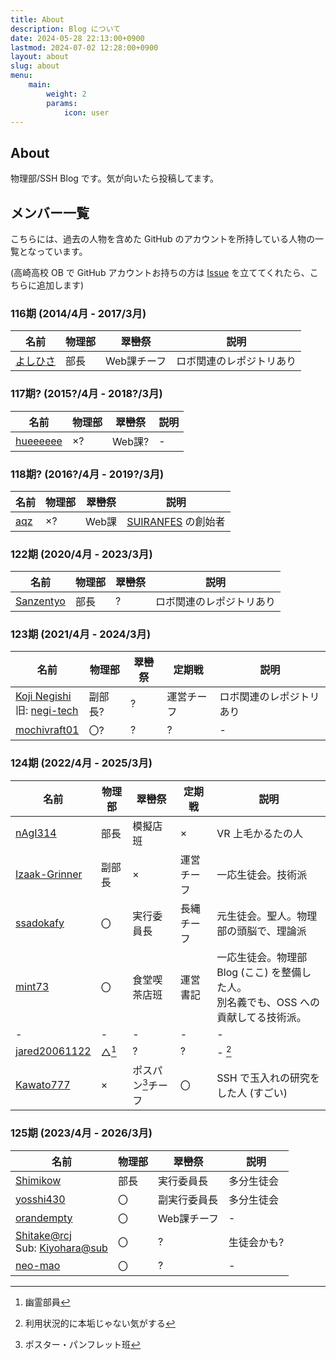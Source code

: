 ```yaml
---
title: About
description: Blog について
date: 2024-05-28 22:13:00+0900
lastmod: 2024-07-02 12:28:00+0900
layout: about
slug: about
menu:
    main:
        weight: 2
        params: 
            icon: user
---
```


## About
物理部/SSH Blog です。気が向いたら投稿してます。

## メンバー一覧
こちらには、過去の人物を含めた GitHub のアカウントを所持している人物の一覧となっています。

(高崎高校 OB で GitHub アカウントお持ちの方は [Issue](https://github.com/takasaki-physics/takasaki-physics.github.io/issues) を立ててくれたら、こちらに追加します)

### 116期 (2014/4月 - 2017/3月)

| 名前 | 物理部 | 翠巒祭 | 説明 |
| - | - | - | - |
| [よしひさ](https://github.com/yosihisa) | 部長 | Web課チーフ | ロボ関連のレポジトリあり |

### 117期? (2015?/4月 - 2018?/3月)

| 名前 | 物理部 | 翠巒祭 | 説明 |
| - | - | - | - |
| [hueeeeee](https://github.com/aieeeee) | ×? | Web課? | - |

### 118期? (2016?/4月 - 2019?/3月)

| 名前 | 物理部 | 翠巒祭 | 説明 |
| - | - | - | - |
| [aqz](https://github.com/tamaina) | ×? | Web課 | [SUIRANFES](https://github.com/suiranfes) の創始者 |

### 122期 (2020/4月 - 2023/3月)

| 名前 | 物理部 | 翠巒祭 | 説明 |
| - | - | - | - |
| [Sanzentyo](https://github.com/Sanzentyo) | 部長 | ? | ロボ関連のレポジトリあり |

### 123期 (2021/4月 - 2024/3月)

| 名前 | 物理部 | 翠巒祭 | 定期戦 | 説明 |
| - | - | - | - | - |
| [Koji Negishi](https://github.com/koji1027)<br />旧: [negi-tech](https://github.com/negi-tech) | 副部長? | ? | 運営チーフ | ロボ関連のレポジトリあり |
| [mochivraft01](https://github.com/mochicraft01) | 〇? | ? | ? | - |

### 124期 (2022/4月 - 2025/3月)

| 名前 | 物理部 | 翠巒祭 | 定期戦 | 説明 |
| - | - | - | - | - |
| [nAgI314](https://github.com/nAgI314) | 部長 | 模擬店班 | × | VR 上毛かるたの人 |
| [Izaak-Grinner](https://github.com/Izaak-Grinner) | 副部長 | × | 運営チーフ | 一応生徒会。技術派 |
| [ssadokafy](https://github.com/ssadokafy) | 〇 | 実行委員長 | 長縄チーフ | 元生徒会。聖人。物理部の頭脳で、理論派 |
| [mint73](https://github.com/mint73) | 〇 | 食堂喫茶店班 | 運営書記 | 一応生徒会。物理部 Blog (ここ) を整備した人。<br />別名義でも、OSS への貢献してる技術派。 |
| - | - | - | - | - |
| [jared20061122](https://github.com/jared20061122) | △[^note-1] | ? | ? | - [^note-2] |
| [Kawato777](https://github.com/Kawato777) | × | ポスパン[^suiranfes-poster]チーフ | 〇 | SSH で玉入れの研究をした人 (すごい) |

[^note-1]: 幽霊部員
[^note-2]: 利用状況的に本垢じゃない気がする
[^suiranfes-poster]: ポスター・パンフレット班

### 125期 (2023/4月 - 2026/3月)

| 名前 | 物理部 | 翠巒祭 | 説明 |
| - | - | - | - |
| [Shimikow](https://github.com/Shimikow) | 部長 | 実行委員長 | 多分生徒会 |
| [yosshi430](https://github.com/yosshi430) | 〇 | 副実行委員長 | 多分生徒会 |
| [orandempty](https://github.com/orandempty) | 〇 | Web課チーフ | - |
| [Shitake@rcj](https://github.com/KI4hara)<br />Sub: [Kiyohara@sub](https://github.com/Shi1take) | 〇 | ? | 生徒会かも? |
| [neo-mao](https://github.com/neo-mao) | 〇 | ? | - |
